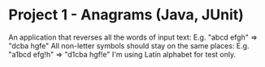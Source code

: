 # Project 1 - Anagrams (Java, JUnit)

An application that reverses all the words of input text: E.g. "abcd efgh" => "dcba hgfe" All non-letter symbols should stay on the same places: E.g. "a1bcd efg!h" => "d1cba hgf!e" I'm using Latin alphabet for test only.

